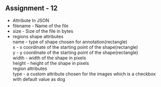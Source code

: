 ## Assignment - 12

- Attribute In JSON
- filename - Name of the file
- size - Size of the file in bytes
- regions
    shape attributes  
    name - type of shape chosen for annotation(rectangle)  
    x - x coordinate of the starting point of the shape(rectangle)  
    y - y coordinate of the starting point of the shape(rectangle)  
    width - width of the shape in pixels  
    height - height of the shape in pixels  
    region attributes  
    type - a custom attribute chosen for the images which is a checkbox with default value as dog 
